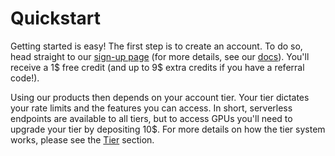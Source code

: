 # Quickstart

Getting started is easy! The first step is to create an account. To do so, head straight to our 
[sign-up page](https://dev-portal.nebulablock.com/register) (for more details, see our [docs](./Manage_Accounts.md)). 
You'll receive a 1$ free credit (and up to 9\$ extra credits if you have a referral code!).

Using our products then depends on your account tier. Your tier dictates your rate limits and the features you can access. 
In short, serverless endpoints are available to all tiers, but to access GPUs you'll need to upgrade your tier by
depositing 10$. For more details on how the tier system works, please see the [Tier](../Tier/Overview.md) section. 

